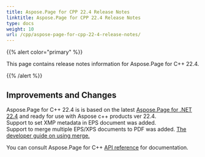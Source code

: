 ```yaml
---
title: Aspose.Page for CPP 22.4 Release Notes 
linktitle: Aspose.Page for CPP 22.4 Release Notes
type: docs
weight: 10
url: /cpp/aspose-page-for-cpp-22-4-release-notes/
---
```


{{% alert color="primary" %}}

This page contains release notes information for Aspose.Page for C++ 22.4.

{{% /alert %}}
## **Improvements and Changes**

Aspose.Page for C++ 22.4 is is based on the latest [Aspose.Page for .NET 22.4](/page/net/aspose-page-for-net-22-4-release-notes/) and ready for use with Aspose c++ products ver 22.4.
<br>Support to set XMP metadata in EPS document was added.
<br>Support to merge multiple EPS/XPS documents to PDF was added. [The developer guide on using merge.](/page/cpp/merge/)


You can consult Aspose.Page for C++ [API reference](https://reference.aspose.com/page/cpp/) for documentation.
